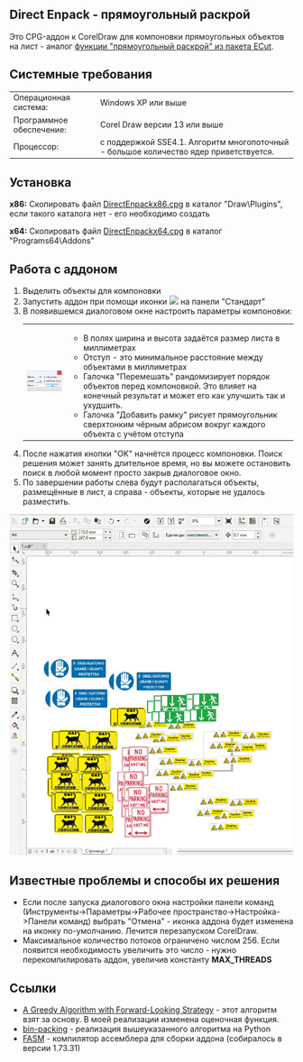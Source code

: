 <h2>Direct Enpack - прямоугольный раскрой</h2>
Это CPG-аддон к CorelDraw для компоновки прямоугольных объектов на лист - аналог <a href=http://www.e-cut.ru/index.php?view=function&functionid=10>функции "прямоугольный раскрой" из пакета ECut</a>.
<h2>Системные требования</h2>
<table  style="font-size:100%"><tr><td>Операционная система:<td>Windows XP или выше
<tr><td>Программное обеспечение:<td>Corel Draw версии 13 или выше
<tr><td>Процессор:<td>с поддержкой SSE4.1. Алгоритм многопоточный - большое количество ядер приветствуется.</table>
<h2>Установка</h2>
<b>x86:</b>  Скопировать файл <a href=https://github.com/fersatgit/DirectEnpack/releases/download/1.0/DirectEnpackx86.cpg>DirectEnpackx86.cpg</a> в каталог "Draw\Plugins", если такого каталога нет - его необходимо создать<p>
<b>x64:</b>  Скопировать файл <a href=https://github.com/fersatgit/DirectEnpack/releases/download/1.0/DirectEnpackx64.cpg>DirectEnpackx64.cpg</a> в каталог "Programs64\Addons"
<h2>Работа с аддоном</h2><ol>
<li>Выделить объекты для компоновки
<li>Запустить аддон при помощи иконки <img src=icon.ico> на панели "Стандарт"
<li>В появившемся диалоговом окне настроить параметры компоновки:<br>
<table><tr><td><img src=1.png wifth=100%><td><ul>
<li>В полях ширина и высота задаётся размер листа в миллиметрах
<li>Отступ - это минимальное расстояние между объектами в миллиметрах
<li>Галочка "Перемешать" рандомизирует порядок объектов перед компоновкой. Это влияет на конечный результат и может его как улучшить так и ухудшить.
<li>Галочка "Добавить рамку" рисует прямоугольник сверхтонким чёрным абрисом вокруг каждого объекта с учётом отступа</ul></table>
<li>После нажатия кнопки "OK" начнётся процесс компоновки. Поиск решения может занять длительное время, но вы можете остановить поиск в любой момент просто закрыв диалоговое окно.
<li>По завершении работы слева будут располагаться объекты, размещённые в лист, а справа - объекты, которые не удалось разместить.</ol>
<p><img src=1.gif>
<h2>Известные проблемы и способы их решения</h2><ul>
<li>Если после запуска диалогового окна настройки панели команд (Инструменты->Параметры->Рабочее пространство->Настройка->Панели команд) выбрать "Отмена" - иконка аддона будет изменена на иконку по-умолчанию. Лечится перезапуском CorelDraw.
<li>Максимальное количество потоков ограничено числом 256. Если появится необходимость увеличить это число - нужно перекомпилировать аддон, увеличив константу <b>MAX_THREADS</b></ul>
<h2>Ссылки</h2><ul>
<li><a href=https://www.researchgate.net/publication/221787421_A_Greedy_Algorithm_with_Forward-Looking_Strategy>A Greedy Algorithm with Forward-Looking Strategy</a> - этот алгоритм взят за основу. В моей реализации изменена оценочная функция.
<li><a href=https://github.com/SebastianBitsch/bin-packing>bin-packing</a> - реализация вышеуказанного алгоритма на Python
<li><a href=https://flatassembler.net/download.php>FASM</a> - компилятор ассемблера для сборки аддона (собиралось в версии 1.73.31)</ul>
